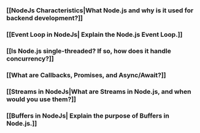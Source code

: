 ###  [[NodeJs Characteristics|What Node.js and why is it used for backend development?]]
###  [[Event Loop in NodeJs| Explain the Node.js Event Loop.]]
###  [[Is Node.js single-threaded? If so, how does it handle concurrency?]]
###  [[What are Callbacks, Promises, and Async/Await?]]
###  [[Streams in NodeJs|What are Streams in Node.js, and when would you use them?]]
### [[Buffers in NodeJs| Explain the purpose of Buffers in Node.js.]]
